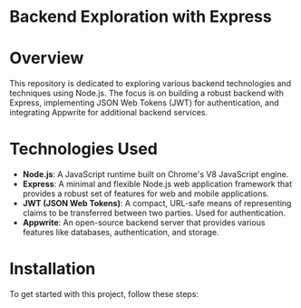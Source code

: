 # Backend Exploration with Express

# Overview

This repository is dedicated to exploring various backend technologies and techniques using Node.js. The focus is on building a robust backend with Express, implementing JSON Web Tokens (JWT) for authentication, and integrating Appwrite for additional backend services.

# Technologies Used

- **Node.js**: A JavaScript runtime built on Chrome's V8 JavaScript engine.
- **Express**: A minimal and flexible Node.js web application framework that provides a robust set of features for web and mobile applications.
- **JWT (JSON Web Tokens)**: A compact, URL-safe means of representing claims to be transferred between two parties. Used for authentication.
- **Appwrite**: An open-source backend server that provides various features like databases, authentication, and storage.

# Installation

To get started with this project, follow these steps: